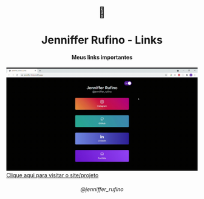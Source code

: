 <h1 align="center">🔗</h1>
<h1 align="center">Jenniffer Rufino - Links</h1>
</hr>
<h4 align="center">Meus links importantes</h4>
</hr>
<img src="./assets/image/links-Jenniffer.gif"/>
<a text-align="center" href="https://jenniffer-links.netlify.app/"> Clique aqui para visitar o site/projeto</a>
<h6 align="center"> @jenniffer_rufino </6>